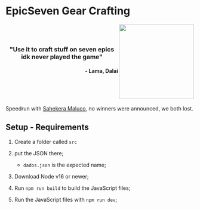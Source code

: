 # EpicSeven Gear Crafting

<img align=right src="https://play-lh.googleusercontent.com/LPRg62C_8Hp7_HlTDlPmUNSY-cuHd54UZqyTEojHK8negGRSMLeX1U5aqNiY0pqG4A" height="200px">

<br/>
<br/>
    <h3 align="center">"Use it to craft stuff on seven epics idk never played the game"</h3>
    <h4 align="right">- Lama, Dalai</h4>
<br/>
<br/>
<br/>

Speedrun with [Sahekera Maluco](https://github.com/CondeSaheki/EpicSeven-Gear-Crafting), no winners were announced, we both lost.

## Setup - Requirements

1. Create a folder called `src`
2. put the JSON there;
    - `dados.json` is the expected name;

3. Download Node v16 or newer;
4. Run `npm run build` to build the JavaScript files;
5. Run the JavaScript files with `npm run dev`;
